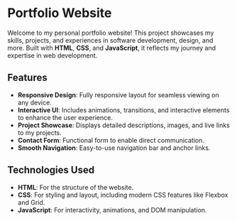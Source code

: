 # Portfolio Website

Welcome to my personal portfolio website! This project showcases my skills, projects, and experiences in software development, design, and more. Built with **HTML**, **CSS**, and **JavaScript**, it reflects my journey and expertise in web development.

## Features

- **Responsive Design**: Fully responsive layout for seamless viewing on any device.
- **Interactive UI**: Includes animations, transitions, and interactive elements to enhance the user experience.
- **Project Showcase**: Displays detailed descriptions, images, and live links to my projects.
- **Contact Form**: Functional form to enable direct communication.
- **Smooth Navigation**: Easy-to-use navigation bar and anchor links.

## Technologies Used

- **HTML**: For the structure of the website.
- **CSS**: For styling and layout, including modern CSS features like Flexbox and Grid.
- **JavaScript**: For interactivity, animations, and DOM manipulation.


